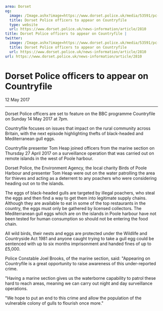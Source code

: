 ```yaml
area: Dorset
og:
  image: /Image.ashx?image=https://www.dorset.police.uk/media/53591/pc-joel-brooks-countryfile-filming-gull-eggs.jpg&amp;amp;width=150
  title: Dorset Police officers to appear on Countryfile
  type: website
  url: https://www.dorset.police.uk/news-information/article/2810
title: Dorset Police officers to appear on Countryfile |
twitter:
  image: /Image.ashx?image=https://www.dorset.police.uk/media/53591/pc-joel-brooks-countryfile-filming-gull-eggs.jpg&amp;amp;width=150
  title: Dorset Police officers to appear on Countryfile
  url: https://www.dorset.police.uk/news-information/article/2810
url: https://www.dorset.police.uk/news-information/article/2810
```

# Dorset Police officers to appear on Countryfile

12 May 2017

* * *

Dorset Police officers are set to feature on the BBC programme Countryfile on Sunday 14 May 2017 at 7pm.

Countryfile focuses on issues that impact on the rural community across Britain, with the next episode highlighting thefts of black-headed and Mediterranean gull eggs.

Countryfile presenter Tom Heap joined officers from the marine section on Thursday 27 April 2017 on a surveillance operation that was carried out on remote islands in the west of Poole harbour.

Dorset Police, the Environment Agency, the local charity Birds of Poole Harbour and presenter Tom Heap were out on the water patrolling the area for thieves and acting as a deterrent to any poachers who were considering heading out on to the islands.

The eggs of black-headed gulls are targeted by illegal poachers, who steal the eggs and then find a way to get them into legitimate supply chains. Although they are available to eat in some of the top restaurants in the country, the eggs must only be gathered by licensed collectors. The Mediterranean gull eggs which are on the islands in Poole harbour have not been tested for human consumption so should not be entering the food chain.

All wild birds, their nests and eggs are protected under the Wildlife and Countryside Act 1981 and anyone caught trying to take a gull egg could be sentenced with up to six months imprisonment and handed fines of up to £5,000.

Police Constable Joel Brooks, of the marine section, said: "Appearing on Countryfile is a great opportunity to raise awareness of this under-reported crime.

"Having a marine section gives us the waterborne capability to patrol these hard to reach areas, meaning we can carry out night and day surveillance operations.

"We hope to put an end to this crime and allow the population of the vulnerable colony of gulls to flourish once more."
